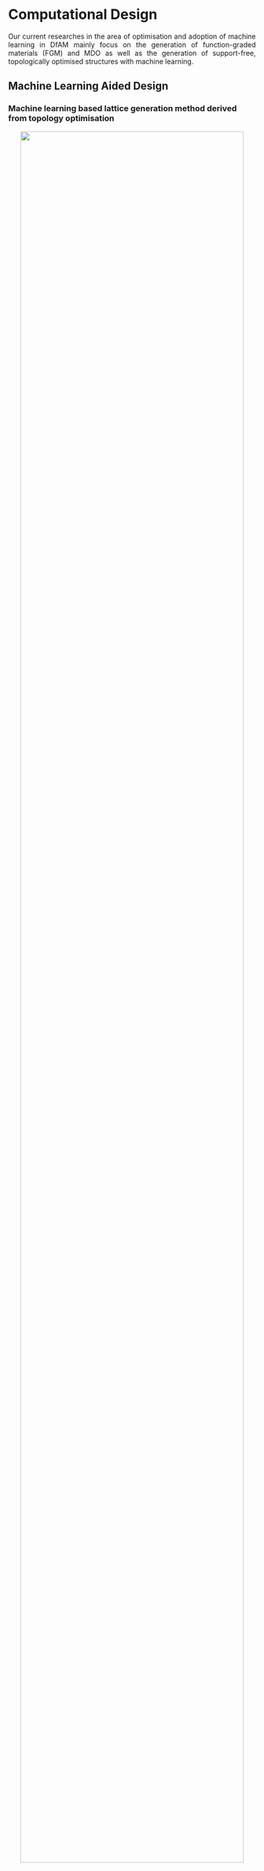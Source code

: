 <h1> Computational Design </h1>
<div style="text-align: justify"> 
Our current researches in the area of optimisation and adoption of machine learning in DfAM mainly focus on the generation of function-graded materials (FGM) and MDO as well as the generation of support-free, topologically optimised structures with machine learning.
</div>


<h2> Machine Learning Aided Design </h2>
<h3 id="inverse-design_AW"> Machine learning based lattice generation method derived from topology optimisation </h3>
<div style="text-align:center">
<img src="/../_media/research/Amber_inversedesign.gif" style="width:95%">
</div>

<div style="text-align: justify"> 
We propose a novel lattice generation method that designs graded lattice structures with the assistance of Machine Learning (ML). 

* A Neural Network (NN)-based inverse lattice generator is trained to output lattice unit cells from the input of target mechanical properties. 
* Utilises information from fast low-resolution Topology Optimisation (TO) design to inform the trained inverse generator and map lattice cells. 
* The proposed method provides close to optimal performance whilst making the realisation of these solutions exceptionally quick. 
</div>

<b> Relevant Publication(s): </b>

J. Wang, A. Panesar, <i> Machine learning based lattice generation method derived from topology optimisation</i>, Additive Manufacturing Journal, Volume 60, (2022), 103238. https://doi.org/10.1016/j.addma.2022.103238

<hr>

<h3 id="batt-casing_AW"> Multidisciplinary design optimisation of lattice-based battery housing for electric vehicles </h3>
<div style="text-align:center">
<img src="/../_media/research/Amber_BatteryCase.jpg" style="width:95%">
</div>

<div style="text-align: justify"> 
In this study, a graded lattice design framework is developed based on Topology Optimisation (TO) to effectively tackle the multidisciplinary objectives associated with battery housing.

* Leverages the triply periodic minimal surfaces lattices, aiming for high mechanical stiffness and efficient heat dissipation considering heat conduction and convection. 
* Bridges the research gap by embedding thermal convection into the TO framework, while accounting for thermal conduction in thermal management.
* Demonstrated through the battery housing design, showcasing its ability to address multidisciplinary objectives as evidenced by the analysis of the Pareto front. 

This study identifies the potential of lattices in lightweight applications incorporating multiphysics and offers an efficient lattice design framework readily extended to other engineering challenges. 
</div>

<b> Key collaborators </b>: 

Members from Hamburg University of Applied Sciences (HAW): <a style = " white-space:nowrap; " href="https://www.haw-hamburg.de/en/university/employees/detail/person/person/show/thomas-kletschkowski/" target = "_blank">Thomas Kletschkowski</a>, <a style = " white-space:nowrap; " href="https://www.haw-hamburg.de/en/university/employees/detail/person/person/show/benedikt-plaumann/" target = "_blank">Benedikt Plaumann</a>, <a style = " white-space:nowrap; " href="https://www.haw-hamburg.de/en/university/employees/detail/person/person/show/maximilian-schutzeichel/" target = "_blank">Maximilian Schutzeichel</a>

<b> Relevant Publication(s): </b>

J. Wang, M. Schutzeichel , B. Plaumann, T. Kletschkowski, A. Panesar, <i>Multidisciplinary design optimisation of lattice-based battery housing for electric vehicles.</i> Scientific Report 14, 12265 (2024). https://doi.org/10.1038/s41598-024-60124-4 

<hr>

<h3 id="latent-space"> Smooth transition unit cell generation via latent-space arithmetic </h3>
<div style="text-align:center">
<img src="/../_media/research/latent_space.gif" style="width:100%">
</div>

<div style="text-align: justify"> 
A latent-space-arithmetic-based framework is proposed and developed in this project to generate smooth transition between dissimilar unit cells. It allows lattice structures with multiple unit cell types to be realised. 

* Variational Autoencoder (VAE) is trained to map the unit cells to the latent space
* The proposed strategy ensures both smoothness in transition and connectivity with the target cells.
* Transitions between different types of triply periodic minimal surface (TPMS) and truss-based unit cells can be generated.

Benchmark comparisons against analytical morphing and existing ML-based solutions indicate that the proposed framework consistently achieves superior performance.
</div>

<b> Relevant Publication(s): </b>

X. Yu, B. Peng, A. Panesar, <i> Smooth 3D transition cell generation based on latent space arithmetic</i>, (In preparation)

<hr>

<h3 id="PINN"> Multi-layer temperature history prediction during directed energy deposition using physics-informed neural network (PINN) </h3>
<div style="text-align:center">
<img src="/../_media/research/PINN_DED_gif.gif" style="width:95%">
</div>

<div style="text-align: justify"> 
This project implements a physics-informed neural network (PINN)-based solution framework that predicts the thermal history during a multi-layer Directed Energy Deposition (DED) process. 

* New opportunities for modelling the thermally induced distortion in metal AM with the meshless nature and the readily available derivative information from PINN solution.
* Overcomes the usual shortfall of neural networks (NNs) in dealing with discontinuities making multi-layer PINN-based simulation possible.
* Benchmark against ANSYS validates accuracy of the proposed framework to be comparable to numerical methods. Additionally, offering computational time-savings thereby making it amenable for use in design-optimisation algorithms.

The proposed framework sets the foundation for the subsequent exploration of applying scientific machine learning (SciML) techniques to real-life engineering applications. Furthermore, remarks on strategies to improve ease of training and prediction accuracy by PINN for the particular use case in DED temperature history prediction have been made. 
</div>

<b> Relevant Publication(s): </b>

B. Peng, A. Panesar, <i> Multi-scan thermal simulation using physics-informed neural network</i>, (Under review)



<h2> Topology Optimisation for Multi-physics Problems </h2>

<h3 id="battery_CK"> Discovery of next-generation battery electrodes using topology optimization </h3>
<div style="text-align:center">
<img src="/../_media/research/2023_08_CK_battery.gif" style="width:100%">
</div>

<div style="text-align: justify"> 
Efficient storage and deployment of renewable energy sources like solar and wind are essential for achieving global CO2 reduction targets as energy demand is projected to rise by 25% by 2030. Insertion-electrode batteries, such as sodium-ion and lithium-ion, are key advancements in energy storage systems, but their performance is often limited by ion and electron transport inefficiencies and mechanical damage to electrodes. Improving battery performance requires controlling electrode nanoarchitecture, which presents a complex design challenge across multiple disciplines, including electrochemistry, solid mechanics, materials science, and mathematical optimization. 

<b>Project at a glance:</b>

* Renewable energy storage is critical to meeting CO2 reduction targets amid rising energy demand.
* Insertion-electrode batteries like Na-ion and Li-ion are pivotal in advanced energy storage but face performance limitations. Optimising electrode nanoarchitecture is essential for enhancing battery capacity, rate capability, and cycle life.
* This research integrates electrochemistry, solid mechanics, materials science, and mathematical optimization for optimal design.


</div>

<b> Key collaborators </b>: 

Members from Imperial: <a style = " white-space:nowrap; " href="https://www.imperial.ac.uk/people/m.p.ryan" target = "_blank">Mary Ryan</a>, <a style = " white-space:nowrap; " href="https://www.imperial.ac.uk/people/m.shaffer" target = "_blank">Milo Shaffer</a>, <a style = " white-space:nowrap; " href="https://www.imperial.ac.uk/people/m.titirici" target = "_blank">Magda Titirici</a>, <a style = " white-space:nowrap; " href="https://www.imperial.ac.uk/people/i.stephens" target = "_blank">Ifan Stephens</a>;

Industry sponsor: Shell (contributor: <a style = " white-space:nowrap; " href="https://www.linkedin.com/in/peterklusener/" target = "_blank">Peter Klusener</a>) 

<b> Relevant Publication(s): </b>

C Imediegwu, MSP Shaffer, MP Ryan, A Panesar, <i>Modelling optimum thickness and architecture for lithium-ion battery cathodes</i>, Journal of Power Sources, 2024, 614, 235005 

<h3 id="bone_CK"> Topology optimisation of bespoke orthopaedic implants </h3>
<div style="text-align:center">
<img src="/../_media/research/ck_BoneImplantImage.png" style="width:90%">
</div>

<div style="text-align: justify"> 
Total Hip Arthroplasty (THA) is a surgical procedure to replace damaged hip joints, but a significant challenge is the need for costly revision surgeries due to implant failures, costing the UK's NHS over £60 million annually. The most common causes for revision are aseptic loosening and bone remodelling, both linked to inadequate implant design. This project aims to develop patient-specific implants using a multi-objective optimisation approach to minimize these risks by optimising implant topology. 

The collaboration between Imperial College London and the University of Birmingham integrates computational design, additive manufacturing, and experimental testing to create and validate functionally graded implants, potentially improving post-THA outcomes.

<b>Project at a glance:</b>

* THA revision surgeries are costly and often caused by risks of aseptic loosening and bone remodelling.
* The project aims to design patient-specific implants to reduce these revision risks. A multi-objective optimisation framework is proposed to find optimal implant topologies.
* Complementing computational design approach with additive manufacturing and experimental validation to test the optimised implants.

</div>

<b> Key collaborators </b>: 

Members from University of Birmingham: <a style = " white-space:nowrap; " href="https://www.birmingham.ac.uk/staff/profiles/metallurgy/attallah-moataz" target = "_blank">Moataz Attallah</a>, <a style = " white-space:nowrap; " href="https://www.birmingham.ac.uk/research/activity/metallurgy-materials/amplab/team" target = "_blank">Peter Ibrahim</a>

<b> Relevant Publication(s): </b>

<i>Topology Optimisation of bespoke lattice orthopaedic implants </i> (In preparation)


<!-- <h3 id="struc-power-comp"> Structural Power Composites </h3>
<div style="text-align:center">
<img src="/../_media/research/strucComp.gif" style="width:100%">
</div>

<div style="text-align: justify"> 
We have been collaborating with <a style = " white-space:nowrap; " href="https://www.imperial.ac.uk/people/e.greenhalgh" target = "_blank">Prof. Emile S Greenhalgh</a> on progressing <a style = " white-space:nowrap; " href="https://www.imperial.ac.uk/structural-power-composites/team/" target = "_blank">structural power composites</a>, particulalrly on the modelling and optimisation front. Our work has unravelled novel topologies for structual electrolyte materials which are considered pivotal for the development of structual batteries/supercapacitors. 
</div>

<b> Relevant Publication(s): </b>

C. Lee, E. S. Greenhalgh, M. S. P. Shaffer, A. Panesar, <i> Optimized microstructures for multifunctional structural electrolytes</i>, Multifunct. Mater., Volume 2, (2019), 045001, https://dx.doi.org/10.1088/2399-7532/ab47ed -->


<h2> Numerical Modelling </h2>

<h3 id="struc-power-comp"> Multiphysics Modelling for Structural Supercapacitors </h3>
<div style="text-align:center">
<img src="/../_media/research/shimeng_strucComp.png" style="width:100%">
</div>

<div style="text-align: justify"> 
We have been collaborating with <a style = " white-space:nowrap; " href="https://www.imperial.ac.uk/people/e.greenhalgh" target = "_blank">Prof. Emile S Greenhalgh</a> on progressing <a style = " white-space:nowrap; " href="https://www.imperial.ac.uk/structural-power-composites/team/" target = "_blank">structural power composites</a>, particulalrly on the modelling and optimisation front. Our work has unravelled novel topologies for structual electrolyte materials which are considered pivotal for the development of structual batteries/supercapacitors. 

A three-dimensional finite element model for structural supercapacitors (SSCs) was developed to understand the electrochemical behaviour of both SSC devices as well as different constituents. A range of factors for the design of SSCs were extensively studied, including the separator thickness and porosity, and electrode thickness and fibre volume fraction. A galvanostatic charge and discharging (GCD) test was performed on the proposed model to obtain the specific capacitance, specific energy and specific power of the SSC device. The simulation results were then validated with the experimental data from our previous work regarding the performance criteria mentioned above. In general, this electrochemical model sets the stepping stone for further electro-chemo-mechanical models for SSCs, as well as promotes the development of virtual certification of SSC devices. 
</div>

<b> Key collaborators </b>: 

Members from Imperial: <a style = " white-space:nowrap; " href="https://www.imperial.ac.uk/people/e.greenhalgh" target = "_blank">Emile S Greenhalgh</a>, <a style = " white-space:nowrap; " href="https://www.imperial.ac.uk/people/m.shaffer" target = "_blank">Milo Shaffer</a>, <a style = " white-space:nowrap; " href="https://profiles.imperial.ac.uk/anthony" target = "_blank">Anthony Kucernak</a>

<!-- <b> Relevant Publication(s): </b> -->
